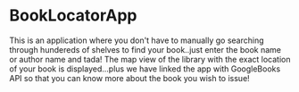 # BookLocatorApp
This is an application where you don't have to manually go searching through hundereds of shelves to find your book..just enter the book name or author name and tada!
The map view of the library with the exact location of your book is displayed...plus we have linked the app with GoogleBooks API so that you can know more about the book you wish to issue!
